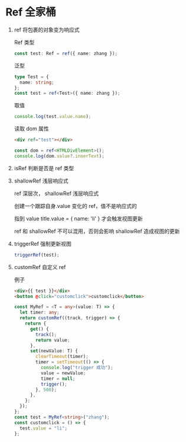 # Ref 全家桶

1. ref 将包裹的对象变为响应式

   Ref 类型

   ```ts
   const test: Ref = ref({ name: zhang });
   ```

   泛型

   ```ts
   type Test = {
     name: string;
   };
   const test = ref<Test>({ name: zhang });
   ```

   取值

   ```ts
   console.log(test.value.name);
   ```

   读取 dom 属性

   ```html
   <div ref="test"></div>
   ```

   ```ts
   const dom = ref<HTMLDivElement>();
   console.log(dom.value?.innerText);
   ```

2. isRef 判断是否是 ref 类型
3. shallowRef 浅层响应式

   ref 深层次， shallowRef 浅层响应式

   创建一个跟踪自身.value 变化的 ref，值不是响应式的

   指到 value title.value = { name: 'li' } 才会触发视图更新

   ref 和 shallowRef 不可以混用，否则会影响 shallowRef 造成视图的更新

4. triggerRef 强制更新视图

   ```ts
   triggerRef(test);
   ```

5. customRef 自定义 ref

   例子

   ```html
   <div>{{ test }}</div>
   <button @click="customclick">customclick</button>
   ```

   ```ts
   const MyRef = <T = any>(value: T) => {
     let timer: any;
     return customRef((track, trigger) => {
       return {
         get() {
           track();
           return value;
         },
         set(newValue: T) {
           clearTimeout(timer);
           timer = setTimeout(() => {
             console.log("trigger 成功");
             value = newValue;
             timer = null;
             trigger();
           }, 500);
         },
       };
     });
   };
   const test = MyRef<string>("zhang");
   const customclick = () => {
     test.value = "li";
   };
   ```
